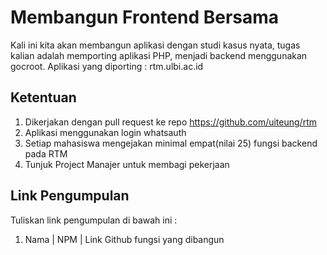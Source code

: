 # Membangun Frontend Bersama

Kali ini kita akan membangun aplikasi dengan studi kasus nyata, tugas kalian adalah memporting aplikasi PHP, menjadi backend menggunakan gocroot.
Aplikasi yang diporting : rtm.ulbi.ac.id

## Ketentuan

1. Dikerjakan dengan pull request ke repo https://github.com/uiteung/rtm
2. Aplikasi menggunakan login whatsauth
3. Setiap mahasiswa mengejakan minimal empat(nilai 25) fungsi backend pada RTM
4. Tunjuk Project Manajer untuk membagi pekerjaan

## Link Pengumpulan

Tuliskan link pengumpulan di bawah ini :
1. Nama | NPM | Link Github fungsi yang dibangun